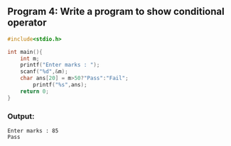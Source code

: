 ## Program 4: Write a program to show conditional operator
```c
#include<stdio.h>

int main(){
	int m;
	printf("Enter marks : ");
	scanf("%d",&m);
	char ans[20] = m>50?"Pass":"Fail";
        printf("%s",ans);
	return 0;
}
```
### Output:
```
Enter marks : 85
Pass
```
